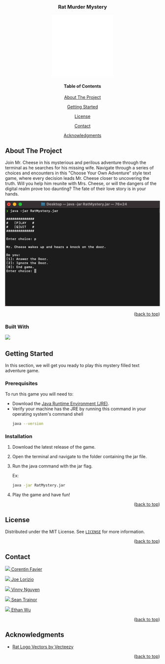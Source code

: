 <a name="readme-top"></a>

<div align="center">
<h3 align="center">Rat Murder Mystery</h3>
    <img src="./docs/img/rat_logo.svg">
</div>

<div align="center">
        <h4>Table of Contents</h4>
        <p><a href="#about-the-project">About The Project</a></p>
        <p><a href="#getting-started">Getting Started</a></p>
        <p><a href="#license">License</a></p>
        <p><a href="#contact">Contact</a></p>
        <p><a href="#acknowledgments">Acknowledgments</a></p> 
</div>

## About The Project

Join Mr. Cheese in his mysterious and perilous adventure through the terminal as
he searches for his missing wife. Navigate through a series of choices and encounters
in this "Choose Your Own Adventure" style text game, where every decision leads
Mr. Cheese closer to uncovering the truth. Will you help him reunite with Mrs. Cheese,
or will the dangers of the digital realm prove too daunting? The fate of their love story
is in your hands.

<div align="center"><img src="./docs/img/preview.png"></div>

<p align="right">(<a href="#readme-top">back to top</a>)</p>

### Built With

<img src="https://user-images.githubusercontent.com/25181517/117201156-9a724800-adec-11eb-9a9d-3cd0f67da4bc.png" width=50>

## Getting Started

In this section, we will get you ready to play this mystery filled text adventure game.

### Prerequisites

To run this game you will need to:

- Download the [Java Runtime Environment (JRE)](https://www.java.com/en/download/manual.jsp).
- Verify your machine has the JRE by running this command in your operating system's command shell
  ```sh
  java --version
  ```

### Installation

1. Download the latest release of the game.
2. Open the terminal and navigate to the folder containing the jar file.
3. Run the java command with the jar flag.

   Ex:

   ```sh
   java -jar RatMystery.jar
   ```

4. Play the game and have fun!

<p align="right">(<a href="#readme-top">back to top</a>)</p>

## License

Distributed under the MIT License. See [`LICENSE`](./LICENSE) for more information.

<p align="right">(<a href="#readme-top">back to top</a>)</p>

## Contact

<a href="https://www.github.com/faviercatwit"><img src="https://www.github.com/faviercatwit.png" width=50> Corentin Favier</a>

<a href="https://www.github.com/loriziojatwit"><img src="https://www.github.com/loriziojatwit.png" width=50> Joe Lorizio</a>

<a href="https://www.github.com/nguyenv31atwit"><img src="https://www.github.com/nguyenv31atwit.png" width=50> Vinny Nguyen</a>

<a href="https://www.github.com/trainorsatwit"><img src="https://www.github.com/trainorsatwit.png" width=50> Sean Trainor</a>

<a href="https://www.github.com/wue1atwit"><img src="https://www.github.com/wue1atwit.png" width=50> Ethan Wu</a>

<p align="right">(<a href="#readme-top">back to top</a>)</p>

## Acknowledgments

- <a href="https://www.vecteezy.com/free-vector/rat-logo">Rat Logo Vectors by Vecteezy</a>
<p align="right">(<a href="#readme-top">back to top</a>)</p>
